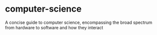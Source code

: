 # computer-science
A concise guide to computer science, encompassing the broad spectrum from hardware to software and how they interact
